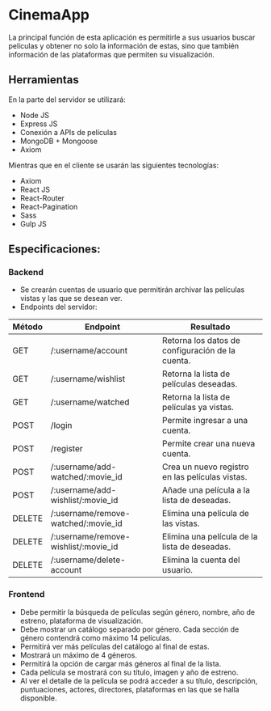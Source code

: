 # CinemaApp

La principal función de esta aplicación es permitirle a sus usuarios buscar películas y obtener no solo la información de estas, sino que también información de las plataformas que permiten su visualización.

## Herramientas
En la parte del servidor se utilizará:
- Node JS
- Express JS
- Conexión a APIs de películas
- MongoDB + Mongoose
- Axiom

Mientras que en el cliente se usarán las siguientes tecnologías:
- Axiom
- React JS
- React-Router
- React-Pagination
- Sass
- Gulp JS


## Especificaciones:
### Backend
- Se crearán cuentas de usuario que permitirán archivar las películas vistas y las que se desean ver.
- Endpoints del servidor:

|Método|Endpoint                   |Resultado                                                 |
|------|---------------------------|----------------------------------------------------------|
|GET   |/:username/account         |Retorna los datos de configuración de la cuenta.          |
|GET   |/:username/wishlist        |Retorna la lista de películas deseadas.                   |
|GET   |/:username/watched         |Retorna la lista de películas ya vistas.                  |
|POST  |/login                     |Permite ingresar a una cuenta.                            |
|POST  |/register                  |Permite crear una nueva cuenta.                           |
|POST  |/:username/add-watched/:movie_id     |Crea un nuevo registro en las películas vistas. |
|POST  |/:username/add-wishlist/:movie_id     |Añade una película a la lista de deseadas.     |
|DELETE|/:username/remove-watched/:movie_id  |Elimina una película de las vistas.             |
|DELETE|/:username/remove-wishlist/:movie_id |Elimina una película de la lista de deseadas.   |
|DELETE|/:username/delete-account |Elimina la cuenta del usuario.                             |

### Frontend
- Debe permitir la búsqueda de películas según género, nombre, año de estreno, plataforma de visualización.
- Debe mostrar un catálogo separado por género. Cada sección de género contendrá como máximo 14 películas.
- Permitirá ver más películas del catálogo al final de estas.
- Mostrará un máximo de 4 géneros.
- Permitirá la opción de cargar más géneros al final de la lista.
- Cada película se mostrará con su título, imagen y año de estreno.
- Al ver el detalle de la película se podrá acceder a su título, descripción, puntuaciones, actores, directores, plataformas en las que se halla disponible.
